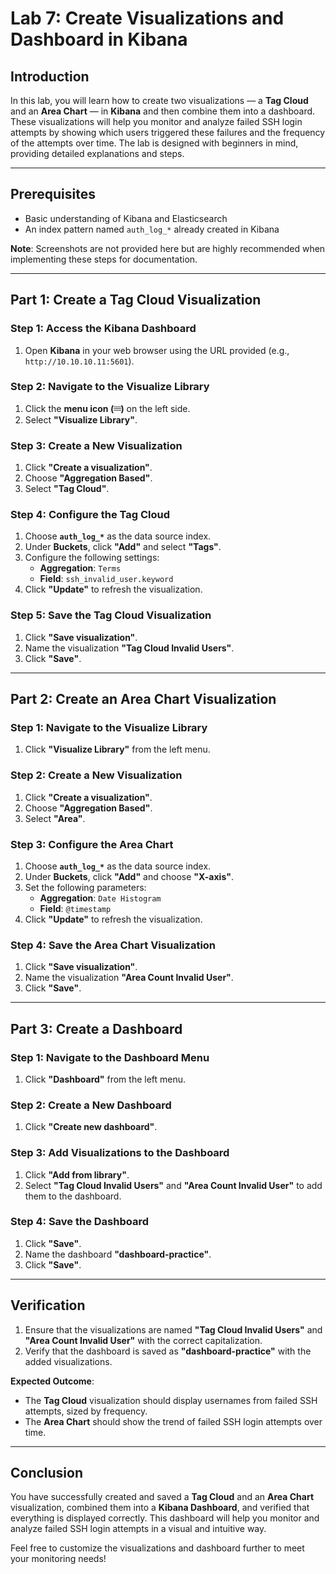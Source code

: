# Lab 7: Create Visualizations and Dashboard in Kibana

## Introduction

In this lab, you will learn how to create two visualizations — a **Tag Cloud** and an **Area Chart** — in **Kibana** and then combine them into a dashboard. These visualizations will help you monitor and analyze failed SSH login attempts by showing which users triggered these failures and the frequency of the attempts over time. The lab is designed with beginners in mind, providing detailed explanations and steps.

---

## Prerequisites

- Basic understanding of Kibana and Elasticsearch
- An index pattern named `auth_log_*` already created in Kibana

**Note**: Screenshots are not provided here but are highly recommended when implementing these steps for documentation.

---

## Part 1: Create a Tag Cloud Visualization

### Step 1: Access the Kibana Dashboard

1. Open **Kibana** in your web browser using the URL provided (e.g., `http://10.10.10.11:5601`).

### Step 2: Navigate to the Visualize Library

1. Click the **menu icon (𝄘)** on the left side.
2. Select **"Visualize Library"**.

### Step 3: Create a New Visualization

1. Click **"Create a visualization"**.
2. Choose **"Aggregation Based"**.
3. Select **"Tag Cloud"**.

### Step 4: Configure the Tag Cloud

1. Choose **`auth_log_*`** as the data source index.
2. Under **Buckets**, click **"Add"** and select **"Tags"**.
3. Configure the following settings:
   - **Aggregation**: `Terms`
   - **Field**: `ssh_invalid_user.keyword`
4. Click **"Update"** to refresh the visualization.

### Step 5: Save the Tag Cloud Visualization

1. Click **"Save visualization"**.
2. Name the visualization **"Tag Cloud Invalid Users"**.
3. Click **"Save"**.

---

## Part 2: Create an Area Chart Visualization

### Step 1: Navigate to the Visualize Library

1. Click **"Visualize Library"** from the left menu.

### Step 2: Create a New Visualization

1. Click **"Create a visualization"**.
2. Choose **"Aggregation Based"**.
3. Select **"Area"**.

### Step 3: Configure the Area Chart

1. Choose **`auth_log_*`** as the data source index.
2. Under **Buckets**, click **"Add"** and choose **"X-axis"**.
3. Set the following parameters:
   - **Aggregation**: `Date Histogram`
   - **Field**: `@timestamp`
4. Click **"Update"** to refresh the visualization.

### Step 4: Save the Area Chart Visualization

1. Click **"Save visualization"**.
2. Name the visualization **"Area Count Invalid User"**.
3. Click **"Save"**.

---

## Part 3: Create a Dashboard

### Step 1: Navigate to the Dashboard Menu

1. Click **"Dashboard"** from the left menu.

### Step 2: Create a New Dashboard

1. Click **"Create new dashboard"**.

### Step 3: Add Visualizations to the Dashboard

1. Click **"Add from library"**.
2. Select **"Tag Cloud Invalid Users"** and **"Area Count Invalid User"** to add them to the dashboard.

### Step 4: Save the Dashboard

1. Click **"Save"**.
2. Name the dashboard **"dashboard-practice"**.
3. Click **"Save"**.

---

## Verification

1. Ensure that the visualizations are named **"Tag Cloud Invalid Users"** and **"Area Count Invalid User"** with the correct capitalization.
2. Verify that the dashboard is saved as **"dashboard-practice"** with the added visualizations.

**Expected Outcome**:

- The **Tag Cloud** visualization should display usernames from failed SSH attempts, sized by frequency.
- The **Area Chart** should show the trend of failed SSH login attempts over time.

---

## Conclusion

You have successfully created and saved a **Tag Cloud** and an **Area Chart** visualization, combined them into a **Kibana Dashboard**, and verified that everything is displayed correctly. This dashboard will help you monitor and analyze failed SSH login attempts in a visual and intuitive way.

Feel free to customize the visualizations and dashboard further to meet your monitoring needs!
